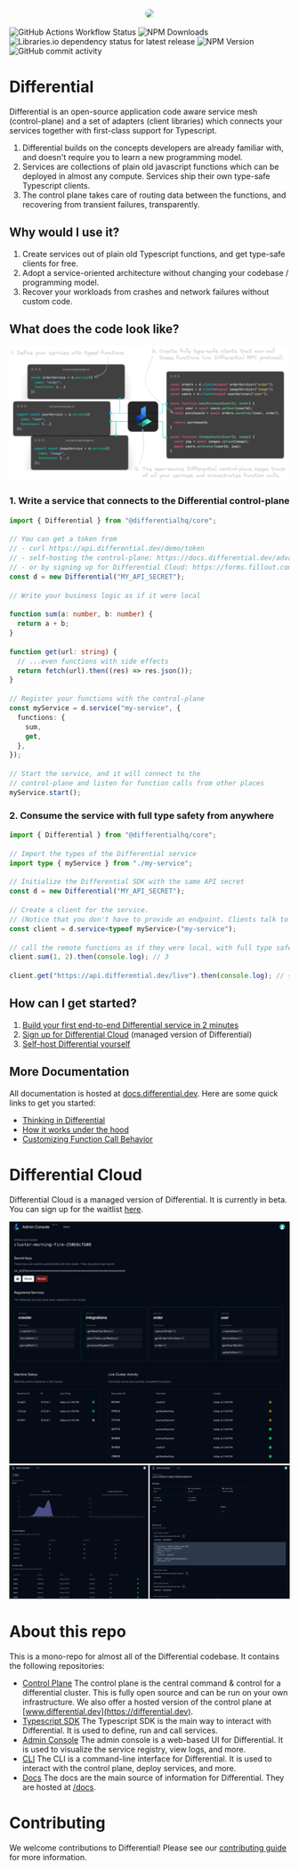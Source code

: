 <p align="center">
  <img src="https://cdn.differential.dev/logo.png" width="200" style="border-radius: 10px" />
</p>

![GitHub Actions Workflow Status](https://img.shields.io/github/actions/workflow/status/differentialhq/differential/test.yml) ![NPM Downloads](https://img.shields.io/npm/dm/%40differentialhq%2Fcore) ![Libraries.io dependency status for latest release](https://img.shields.io/librariesio/release/npm/%40differentialhq%2Fcore) ![NPM Version](https://img.shields.io/npm/v/%40differentialhq%2Fcore?logo=npm&label=%40differentialhq%2Fcore)
![GitHub commit activity](https://img.shields.io/github/commit-activity/m/differentialhq/differential)

# Differential

Differential is an open-source application code aware service mesh (control-plane) and a set of adapters (client libraries) which connects your services together with first-class support for Typescript.

1. Differential builds on the concepts developers are already familiar with, and doesn't require you to learn a new programming model.
2. Services are collections of plain old javascript functions which can be deployed in almost any compute. Services ship their own type-safe Typescript clients.
3. The control plane takes care of routing data between the functions, and recovering from transient failures, transparently.

## Why would I use it?

1. Create services out of plain old Typescript functions, and get type-safe clients for free.
2. Adopt a service-oriented architecture without changing your codebase / programming model.
3. Recover your workloads from crashes and network failures without custom code.

## What does the code look like?

![Alt text](assets/image-3.png)

### 1. Write a service that connects to the Differential control-plane

```ts
import { Differential } from "@differentialhq/core";

// You can get a token from
// - curl https://api.differential.dev/demo/token
// - self-hosting the control-plane: https://docs.differential.dev/advanced/self-hosting/
// - or by signing up for Differential Cloud: https://forms.fillout.com/t/9M1VhL8Wxyus
const d = new Differential("MY_API_SECRET");

// Write your business logic as if it were local

function sum(a: number, b: number) {
  return a + b;
}

function get(url: string) {
  // ...even functions with side effects
  return fetch(url).then((res) => res.json());
}

// Register your functions with the control-plane
const myService = d.service("my-service", {
  functions: {
    sum,
    get,
  },
});

// Start the service, and it will connect to the
// control-plane and listen for function calls from other places
myService.start();
```

### 2. Consume the service with full type safety from anywhere

```ts
import { Differential } from "@differentialhq/core";

// Import the types of the Differential service
import type { myService } from "./my-service";

// Initialize the Differential SDK with the same API secret
const d = new Differential("MY_API_SECRET");

// Create a client for the service.
// (Notice that you don't have to provide an endpoint. Clients talk to the control-plane)
const client = d.service<typeof myService>("my-service");

// call the remote functions as if they were local, with full type safety
client.sum(1, 2).then(console.log); // 3

client.get("https://api.differential.dev/live").then(console.log); // { status: "ok" }
```

## How can I get started?

1. [Build your first end-to-end Differential service in 2 minutes](https://docs.differential.dev/getting-started/quick-start/)
2. [Sign up for Differential Cloud](https://forms.fillout.com/t/9M1VhL8Wxyus) (managed version of Differential)
3. [Self-host Differential yourself](https://docs.differential.dev/advanced/self-hosting/)

## More Documentation

All documentation is hosted at [docs.differential.dev](https://docs.differential.dev). Here are some quick links to get you started:

- [Thinking in Differential](https://docs.differential.dev/getting-started/thinking/)
- [How it works under the hood](https://docs.differential.dev/advanced/how-things-work/architecture/)
- [Customizing Function Call Behavior](https://docs.differential.dev/getting-started/customizing-function-calls/)

# Differential Cloud

Differential Cloud is a managed version of Differential. It is currently in beta. You can sign up for the waitlist [here](https://forms.fillout.com/t/9M1VhL8Wxyus).

![](assets/differential-cloud.gif)
![](assets/differential-cloud-2.png)

# About this repo

This is a mono-repo for almost all of the Differential codebase. It contains the following repositories:

- [Control Plane](./control-plane/) The control plane is the central command & control for a differential cluster. This is fully open source and can be run on your own infrastructure. We also offer a hosted version of the control plane at [www.differential.dev](https://differential.dev).
- [Typescript SDK](./ts-core/) The Typescript SDK is the main way to interact with Differential. It is used to define, run and call services.
- [Admin Console](./admin) The admin console is a web-based UI for Differential. It is used to visualize the service registry, view logs, and more.
- [CLI](./cli) The CLI is a command-line interface for Differential. It is used to interact with the control plane, deploy services, and more.
- [Docs](https://docs.differential.dev) The docs are the main source of information for Differential. They are hosted at [/docs](./docs/).

# Contributing

We welcome contributions to Differential! Please see our [contributing guide](./CONTRIBUTING.md) for more information.

